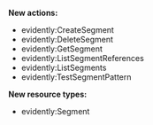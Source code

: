 **New actions:**

- evidently:CreateSegment
- evidently:DeleteSegment
- evidently:GetSegment
- evidently:ListSegmentReferences
- evidently:ListSegments
- evidently:TestSegmentPattern

**New resource types:**

- evidently:Segment
